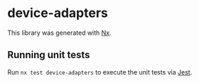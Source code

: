 # device-adapters

This library was generated with [Nx](https://nx.dev).

## Running unit tests

Run `nx test device-adapters` to execute the unit tests via [Jest](https://jestjs.io).
